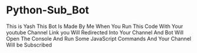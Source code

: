 # Python-Sub_Bot
This is Yash This Bot Is Made By Me When You Run This Code With Your youtube Channel Link you Will Redirected Into Your Channel And Bot Will Open The Console And Run Some JavaScript Commands And Your Channel Will be Subscribed
